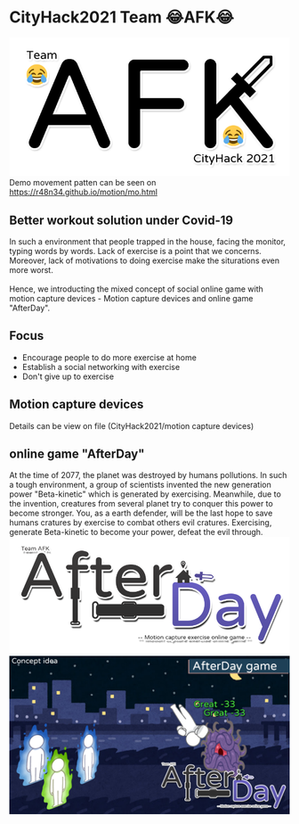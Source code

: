 # CityHack2021 Team :joy:AFK:joy:
![teamLogo](afklogo1.png)  
Demo movement patten can be seen on https://r48n34.github.io/motion/mo.html
## Better workout solution under Covid-19
  In such a environment that people trapped in the house, facing the monitor, typing words by words. Lack of exercise is a point that we concerns. 
 Moreover, lack of motivations to doing exercise make the siturations even more worst.</br></br>
 Hence, we introducting the mixed concept of social online game with motion capture devices - Motion capture devices and online game "AfterDay".
## Focus
 - Encourage people to do more exercise at home
 - Establish a social networking with exercise
 - Don't give up to exercise
  
## Motion capture devices
Details can be view on file (CityHack2021/motion capture devices)
## online game "AfterDay"
At the time of 2077, the planet was destroyed by humans pollutions.
In such a tough environment, a group of scientists invented the new generation power "Beta-kinetic" which is generated by exercising.
Meanwhile, due to the invention, creatures from several planet try to conquer this power to become stronger.
You, as a earth defender, will be the last hope to save humans cratures by exercise to combat others evil cratures.
Exercising, generate Beta-kinetic to become your power, defeat the evil through.
<img src="https://github.com/r48n34/CityHack2021/blob/master/game%20AfterDay/game%20logo-1.png?raw=true" />
<img src="https://github.com/r48n34/CityHack2021/blob/master/game%20AfterDay/gppee.png?raw=true" />
